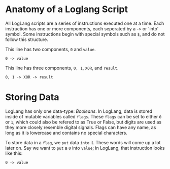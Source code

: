 # Anatomy of a Loglang Script
All LogLang scripts are a series of instructions executed one at a time. Each instruction has one or more components, each seperated by a `->` or 'into' symbol. Some instructions begin with special symbols such as `$`, and do not follow this structure.

This line has two components, `0` and `value`.
```
0 -> value
```

This line has three components, `0, 1`, `XOR`, and `result`.
```
0, 1 -> XOR -> result
```

# Storing Data
LogLang has only one data-type: *Booleans*. In LogLang, data is stored inside of mutable variables called `flags`. These `flags` can be set to either `0` or `1`, which could also be refered to as True or False, but digits are used as they more closely resemble digital signals. Flags can have any name, as long as it is lowercase and contains no special characters.

To store data in a `flag`, we `put` data `into` it. These words will come up a lot later on. Say we want to `put` a `0` into `value`; in LogLang, that instruction looks like this:
```
0 -> value
```
